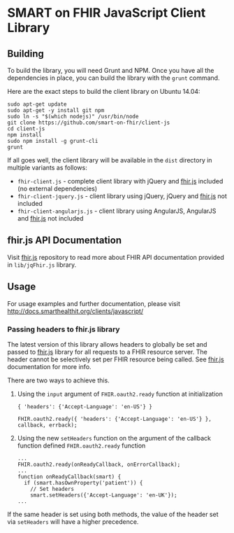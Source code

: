 SMART on FHIR JavaScript Client Library
=======================================

## Building

To build the library, you will need Grunt and NPM. Once you
have all the dependencies in place, you can build the library
with the `grunt` command.

Here are the exact steps to build the client library
on Ubuntu 14.04:

```
sudo apt-get update
sudo apt-get -y install git npm
sudo ln -s "$(which nodejs)" /usr/bin/node
git clone https://github.com/smart-on-fhir/client-js
cd client-js
npm install
sudo npm install -g grunt-cli
grunt
```

If all goes well, the client library will be available in the
`dist` directory in multiple variants as follows:

* `fhir-client.js` - complete client library with jQuery and [fhir.js](https://github.com/FHIR/fhir.js) included (no external dependencies)
* `fhir-client-jquery.js` - client library using jQuery, jQuery and [fhir.js](https://github.com/FHIR/fhir.js) not included
* `fhir-client-angularjs.js` - client library using AngularJS, AngularJS and [fhir.js](https://github.com/FHIR/fhir.js) not included

## fhir.js API Documentation

Visit [fhir.js](https://github.com/FHIR/fhir.js) repository to read more about FHIR API documentation provided in `lib/jqFhir.js` library.

## Usage

For usage examples and further documentation, please visit http://docs.smarthealthit.org/clients/javascript/

### Passing headers to fhir.js library

The latest version of this library allows headers to globally be set and passed to [fhir.js](https://github.com/FHIR/fhir.js) library for all requests to a FHIR resource server.  The header cannot be selectively set per FHIR resource being called. See [fhir.js](https://github.com/FHIR/fhir.js#headers) documentation for more info.

There are two ways to achieve this.

1. Using the `input` argument of `FHIR.oauth2.ready` function at initialization

    ```
    { 'headers': {'Accept-Language': 'en-US'} }

    FHIR.oauth2.ready({ 'headers': {'Accept-Language': 'en-US'} }, callback, errback);
    ```

2. Using the new `setHeaders` function on the argument of the callback function defined `FHIR.oauth2.ready` function

    ```
    ...
    FHIR.oauth2.ready(onReadyCallback, onErrorCallback);
    ...
    function onReadyCallback(smart) {
      if (smart.hasOwnProperty('patient')) {
        // Set headers
        smart.setHeaders({'Accept-Language': 'en-UK'});
    ...
    ```

If the same header is set using both methods, the value of the header set via `setHeaders` will have a higher precedence.